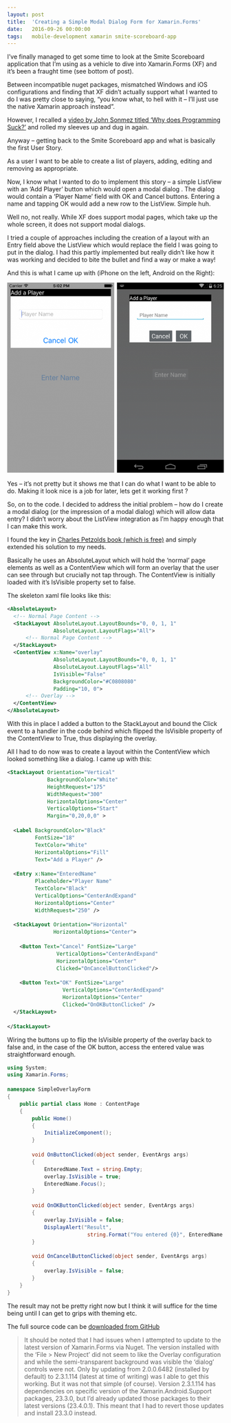 ```yaml
---
layout: post
title:  'Creating a Simple Modal Dialog Form for Xamarin.Forms'
date:   2016-09-26 00:00:00
tags:   mobile-development xamarin smite-scoreboard-app
---
```

I’ve finally managed to get some time to look at the Smite Scoreboard application that I’m using as a vehicle to dive into Xamarin.Forms (XF) and it’s been a fraught time (see bottom of post).

Between incompatible nuget packages, mismatched Windows and iOS configurations and finding that XF didn’t actually support what I wanted to do I was pretty close to saying, “you know what, to hell with it – I’ll just use the native Xamarin approach instead”.

However, I recalled a <a href='[url](https://simpleprogrammer.com/2016/04/21/why-does-programming-suck/)' target='_blank'>video by John Sonmez titled ‘Why does Programming Suck?’</a> and rolled my sleeves up and dug in again.

Anyway – getting back to the Smite Scoreboard app and what is basically the first User Story.

As a user I want to be able to create a list of players, adding, editing and removing as appropriate.

Now, I know what I wanted to do to implement this story – a simple ListView with an ‘Add Player’ button which would open a modal dialog . The dialog would contain a ‘Player Name’ field with OK and Cancel buttons. Entering a name and tapping OK would add a new row to the ListView. Simple huh.

Well no, not really. While XF does support modal pages, which take up the whole screen, it does not support modal dialogs.

I tried a couple of approaches including the creation of a layout with an Entry field above the ListView which would replace the field I was going to put in the dialog. I had this partly implemented but really didn’t like how it was working and decided to bite the bullet and find a way or make a way!

And this is what I came up with (iPhone on the left, Android on the Right):

![simple modal dialog android and ios](/assets/images/xamarin-simple-modal-android-and-ios.png)

Yes – it’s not pretty but it shows me that I can do what I want to be able to do. Making it look nice is a job for later, lets get it working first ?

So, on to the code. I decided to address the initial problem – how do I create a modal dialog (or the impression of a modal dialog) which will allow data entry? I didn’t worry about the ListView integration as I’m happy enough that I can make this work.

I found the key in <a href='[https://docs.microsoft.com/en-gb/xamarin/xamarin-forms/creating-mobile-apps-xamarin-forms' target='_blank'>Charles Petzolds book (which is free)</a> and simply extended his solution to my needs.

Basically he uses an AbsoluteLayout which will hold the ‘normal’ page elements as well as a ContentView which will form an overlay that the user can see through but crucially not tap through. The ContentView is initially loaded with it’s IsVisible property set to false.

The skeleton xaml file looks like this:
```xml
<AbsoluteLayout>
  <!-- Normal Page Content -->
  <StackLayout AbsoluteLayout.LayoutBounds="0, 0, 1, 1"
               AbsoluteLayout.LayoutFlags="All">
      <!-- Normal Page Content -->
  </StackLayout>
  <ContentView x:Name="overlay"
               AbsoluteLayout.LayoutBounds="0, 0, 1, 1"
               AbsoluteLayout.LayoutFlags="All"
               IsVisible="False"
               BackgroundColor="#C0808080"
               Padding="10, 0">
      <!-- Overlay -->
  </ContentView>
</AbsoluteLayout>
```
With this in place I added a button to the StackLayout and bound the Click event to a handler in the code behind which flipped the IsVisible property of the ContentView to True, thus displaying the overlay.

All I had to do now was to create a layout within the ContentView which looked something like a dialog. I came up with this:
```xml
<StackLayout Orientation="Vertical"
             BackgroundColor="White"
             HeightRequest="175"
             WidthRequest="300"
             HorizontalOptions="Center"
             VerticalOptions="Start"
             Margin="0,20,0,0" >
 
  <Label BackgroundColor="Black"
         FontSize="18"
         TextColor="White"
         HorizontalOptions="Fill"
         Text="Add a Player" />
 
  <Entry x:Name="EnteredName"
         Placeholder="Player Name"
         TextColor="Black"
         VerticalOptions="CenterAndExpand"
         HorizontalOptions="Center"
         WidthRequest="250" />
 
  <StackLayout Orientation="Horizontal"
               HorizontalOptions="Center">
 
    <Button Text="Cancel" FontSize="Large"
                VerticalOptions="CenterAndExpand"
                HorizontalOptions="Center"
                Clicked="OnCancelButtonClicked"/>
 
    <Button Text="OK" FontSize="Large"
                  VerticalOptions="CenterAndExpand"
                  HorizontalOptions="Center"
                  Clicked="OnOKButtonClicked" />
  </StackLayout>
 
</StackLayout>
```
Wiring the buttons up to flip the IsVisible property of the overlay back to false and, in the case of the OK button, access the entered value was straightforward enough.
```csharp
using System;
using Xamarin.Forms;
 
namespace SimpleOverlayForm
{
    public partial class Home : ContentPage
    {        
        public Home()
        {
            InitializeComponent();
        }
         
        void OnButtonClicked(object sender, EventArgs args)
        {
            EnteredName.Text = string.Empty;
            overlay.IsVisible = true;
            EnteredName.Focus();
        }
 
        void OnOKButtonClicked(object sender, EventArgs args)
        {
            overlay.IsVisible = false;
            DisplayAlert("Result", 
                          string.Format("You entered {0}", EnteredName.Text), "OK");
        }
 
        void OnCancelButtonClicked(object sender, EventArgs args)
        {
            overlay.IsVisible = false;
        }
    }
}
```
The result may not be pretty right now but I think it will suffice for the time being until I can get to grips with theming etc.

The full source code can be <a href='https://github.com/OnTheFenceDevelopment/xamarinforms/tree/master/SimpleOverlayForm' target='_blank'>downloaded from GitHub</a>

>It should be noted that I had issues when I attempted to update to the latest version of Xamarin.Forms via Nuget. The version installed with the ‘File > New Project’ did not seem to like the Overlay configuration and while the semi-transparent background was visible the ‘dialog’ controls were not. Only by updating from 2.0.0.6482 (installed by default) to 2.3.1.114 (latest at time of writing) was I able to get this working. But it was not that simple (of course). Version 2.3.1.114 has dependencies on specific version of the Xamarin.Android.Support packages, 23.3.0, but I’d already updated those packages to their latest versions (23.4.0.1). This meant that I had to revert those updates and install 23.3.0 instead.